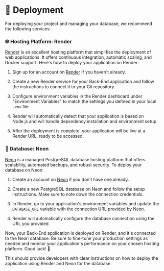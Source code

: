 # 🚀 Deployment

For deploying your project and managing your database, we recommend the following services:

### 🌐 Hosting Platform: Render

[Render](https://render.com) is an excellent hosting platform that simplifies the deployment of web applications. It offers continuous integration, automatic scaling, and Docker support. Here's how to deploy your application on Render:

1. Sign up for an account on [Render](https://render.com) if you haven't already.

2. Create a new Render service for your Back-End application and follow the instructions to connect it to your Git repository.

3. Configure environment variables in the Render dashboard under "Environment Variables" to match the settings you defined in your local `.env` file.

4. Render will automatically detect that your application is based on Node.js and will handle dependency installation and environment setup.

5. After the deployment is complete, your application will be live at a Render URL, ready to be accessed.

### 🐘 Database: Neon

[Neon](https://www.neon-soft.com) is a managed PostgreSQL database hosting platform that offers scalability, automated backups, and robust security. To deploy your database on Neon:

1. Create an account on [Neon](https://www.neon-soft.com) if you don't have one already.

2. Create a new PostgreSQL database on Neon and follow the setup instructions. Make sure to note down the connection credentials.

3. In Render, go to your application's environment variables and update the `DATABASE_URL` variable with the connection URL provided by Neon.

4. Render will automatically configure the database connection using the URL you provided.

Now, your Back-End application is deployed on Render, and it's connected to the Neon database. Be sure to fine-tune your production settings as needed and monitor your application's performance on your chosen hosting platform. Good luck! 🚀

This should provide developers with clear instructions on how to deploy the application using Render and Neon for the database.
